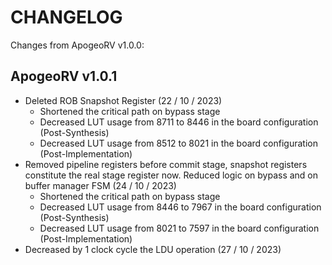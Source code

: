 # CHANGELOG 

Changes from ApogeoRV v1.0.0:

## ApogeoRV v1.0.1

- Deleted ROB Snapshot Register (22 / 10 / 2023)
    * Shortened the critical path on bypass stage
    * Decreased LUT usage from 8711 to 8446 in the board configuration (Post-Synthesis)
    * Decreased LUT usage from 8512 to 8021 in the board configuration (Post-Implementation)
- Removed pipeline registers before commit stage, snapshot registers constitute the real stage register now. Reduced logic on bypass and on buffer manager FSM (24 / 10 / 2023)
    * Shortened the critical path on bypass stage
    * Decreased LUT usage from 8446 to 7967 in the board configuration (Post-Synthesis)
    * Decreased LUT usage from 8021 to 7597 in the board configuration (Post-Implementation)
- Decreased by 1 clock cycle the LDU operation (27 / 10 / 2023)